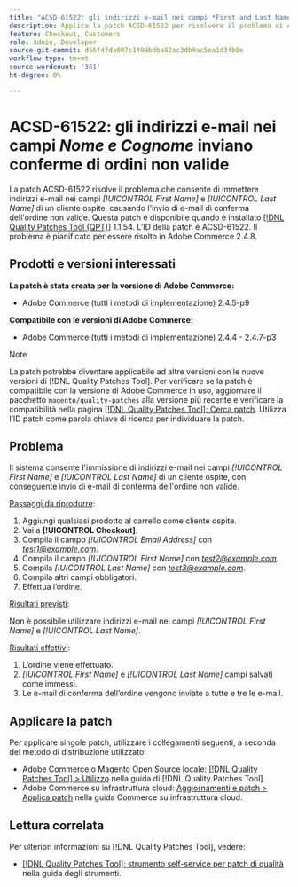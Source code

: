 ```yaml
---
title: "ACSD-61522: gli indirizzi e-mail nei campi *First and Last Name* (Nome e cognome) inviano conferme di ordine non valide"
description: Applica la patch ACSD-61522 per risolvere il problema di Adobe Commerce, che consente di immettere indirizzi e-mail nei campi *[!UICONTROL First Name]* e *[!UICONTROL Last Name]* di un cliente ospite. In tal caso verranno inviate e-mail di conferma dell'ordine non valide.
feature: Checkout, Customers
role: Admin, Developer
source-git-commit: d56f4fda007c1499bdba82ac3db9ac5ea1d34b0e
workflow-type: tm+mt
source-wordcount: '361'
ht-degree: 0%

---
```



# ACSD-61522: gli indirizzi e-mail nei campi *Nome e Cognome* inviano conferme di ordini non valide

La patch ACSD-61522 risolve il problema che consente di immettere indirizzi e-mail nei campi *[!UICONTROL First Name]* e *[!UICONTROL Last Name]* di un cliente ospite, causando l&#39;invio di e-mail di conferma dell&#39;ordine non valide. Questa patch è disponibile quando è installato [[!DNL Quality Patches Tool (QPT)]](/help/tools/quality-patches-tool/quality-patches-tool-to-self-serve-quality-patches.md) 1.1.54. L’ID della patch è ACSD-61522. Il problema è pianificato per essere risolto in Adobe Commerce 2.4.8.

## Prodotti e versioni interessati

**La patch è stata creata per la versione di Adobe Commerce:**

* Adobe Commerce (tutti i metodi di implementazione) 2.4.5-p9

**Compatibile con le versioni di Adobe Commerce:**

* Adobe Commerce (tutti i metodi di implementazione) 2.4.4 - 2.4.7-p3

>[!NOTE]
>
>La patch potrebbe diventare applicabile ad altre versioni con le nuove versioni di [!DNL Quality Patches Tool]. Per verificare se la patch è compatibile con la versione di Adobe Commerce in uso, aggiornare il pacchetto `magento/quality-patches` alla versione più recente e verificare la compatibilità nella pagina [[!DNL Quality Patches Tool]: Cerca patch](https://experienceleague.adobe.com/tools/commerce-quality-patches/index.html). Utilizza l’ID patch come parola chiave di ricerca per individuare la patch.

## Problema

Il sistema consente l&#39;immissione di indirizzi e-mail nei campi *[!UICONTROL First Name]* e *[!UICONTROL Last Name]* di un cliente ospite, con conseguente invio di e-mail di conferma dell&#39;ordine non valide.

<u>Passaggi da riprodurre</u>:

1. Aggiungi qualsiasi prodotto al carrello come cliente ospite.
1. Vai a **[!UICONTROL Checkout]**.
1. Compila il campo *[!UICONTROL Email Address]* con *test1@example.com*.
1. Compila il campo *[!UICONTROL First Name]* con *<test2@example.com>*.
1. Compila *[!UICONTROL Last Name]* con *<test3@example.com>*.
1. Compila altri campi obbligatori.
1. Effettua l’ordine.

<u>Risultati previsti</u>:

Non è possibile utilizzare indirizzi e-mail nei campi *[!UICONTROL First Name]* e *[!UICONTROL Last Name]*.

<u>Risultati effettivi</u>:

1. L’ordine viene effettuato.
1. *[!UICONTROL First Name]* e *[!UICONTROL Last Name]* campi salvati come immessi.
1. Le e-mail di conferma dell’ordine vengono inviate a tutte e tre le e-mail.

## Applicare la patch

Per applicare singole patch, utilizzare i collegamenti seguenti, a seconda del metodo di distribuzione utilizzato:

* Adobe Commerce o Magento Open Source locale: [[!DNL Quality Patches Tool] > Utilizzo](/help/tools/quality-patches-tool/usage.md) nella guida di [!DNL Quality Patches Tool].
* Adobe Commerce su infrastruttura cloud: [Aggiornamenti e patch > Applica patch](https://experienceleague.adobe.com/docs/commerce-cloud-service/user-guide/develop/upgrade/apply-patches.html) nella guida Commerce su infrastruttura cloud.

## Lettura correlata

Per ulteriori informazioni su [!DNL Quality Patches Tool], vedere:

* [[!DNL Quality Patches Tool]: strumento self-service per patch di qualità](/help/tools/quality-patches-tool/quality-patches-tool-to-self-serve-quality-patches.md) nella guida degli strumenti.
